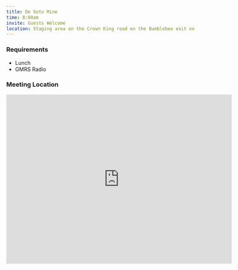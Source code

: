 ```yaml
---
title: De Soto Mine
time: 8:00am
invite: Guests Welcome
location: Staging area on the Crown King road on the Bumblebee exit on I17
---
```


### Requirements

* Lunch
* GMRS Radio

### Meeting Location

<iframe src="https://www.google.com/maps/embed?pb=!1m18!1m12!1m3!1d111815.13526184756!2d-112.3012503364336!3d34.236749738108195!2m3!1f0!2f0!3f0!3m2!1i1024!2i768!4f13.1!3m3!1m2!1s0x872cea7c17611c2f%3A0xc942f5cbce761cc8!2sCrown%20King%20Rd%2C%20Arizona!5e0!3m2!1sen!2sus!4v1750964910456!5m2!1sen!2sus" width="600" height="450" style="border:0;" allowfullscreen="" loading="lazy" referrerpolicy="no-referrer-when-downgrade"></iframe>
